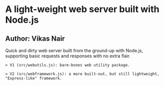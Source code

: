 # A light-weight web server built with Node.js
## Author: Vikas Nair 

Quick and dirty web server built from the ground-up with Node.js, supporting basic requests and responses with no extra flair. 

```> V1 (src/webutils.js): bare-bones web utility package.```

```> V2 (src/webframework.js): a more built-out, but still lightweight, "Express-like" framework.```